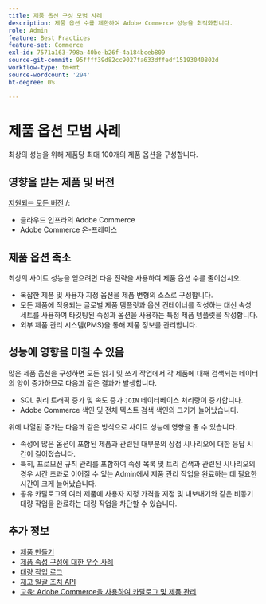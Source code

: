 ```yaml
---
title: 제품 옵션 구성 모범 사례
description: 제품 옵션 수를 제한하여 Adobe Commerce 성능을 최적화합니다.
role: Admin
feature: Best Practices
feature-set: Commerce
exl-id: 7571a163-798a-40be-b26f-4a184bceb809
source-git-commit: 95ffff39d82cc9027fa633dffedf15193040802d
workflow-type: tm+mt
source-wordcount: '294'
ht-degree: 0%

---
```


# 제품 옵션 모범 사례

최상의 성능을 위해 제품당 최대 100개의 제품 옵션을 구성합니다.

## 영향을 받는 제품 및 버전

[지원되는 모든 버전](../../../release/versions.md) /:

- 클라우드 인프라의 Adobe Commerce
- Adobe Commerce 온-프레미스

## 제품 옵션 축소

최상의 사이트 성능을 얻으려면 다음 전략을 사용하여 제품 옵션 수를 줄이십시오.

- 복잡한 제품 및 사용자 지정 옵션을 제품 변형의 소스로 구성합니다.
- 모든 제품에 적용되는 글로벌 제품 템플릿과 옵션 컨테이너를 작성하는 대신 속성 세트를 사용하여 타깃팅된 속성과 옵션을 사용하는 특정 제품 템플릿을 작성합니다.
- 외부 제품 관리 시스템(PMS)을 통해 제품 정보를 관리합니다.

## 성능에 영향을 미칠 수 있음

많은 제품 옵션을 구성하면 모든 읽기 및 쓰기 작업에서 각 제품에 대해 검색되는 데이터의 양이 증가하므로 다음과 같은 결과가 발생합니다.

- SQL 쿼리 트래픽 증가 및 속도 증가 `JOIN` 데이터베이스 처리량이 증가합니다.
- Adobe Commerce 색인 및 전체 텍스트 검색 색인의 크기가 늘어났습니다.

위에 나열된 증가는 다음과 같은 방식으로 사이트 성능에 영향을 줄 수 있습니다.

- 속성에 많은 옵션이 포함된 제품과 관련된 대부분의 상점 시나리오에 대한 응답 시간이 길어졌습니다.
- 특히, 프로모션 규칙 관리를 포함하여 속성 목록 및 트리 검색과 관련된 시나리오의 경우 시간 초과로 이어질 수 있는 Admin에서 제품 관리 작업을 완료하는 데 필요한 시간이 크게 늘어났습니다.
- 공유 카탈로그의 여러 제품에 사용자 지정 가격을 지정 및 내보내기와 같은 비동기 대량 작업을 완료하는 대량 작업을 차단할 수 있습니다.

## 추가 정보

- [제품 만들기](https://experienceleague.adobe.com/docs/commerce-admin/catalog/products/product-create.html)
- [제품 속성 구성에 대한 우수 사례](product-attributes-and-options.md)
- [대량 작업 로그](https://docs.magento.com/user-guide/system/action-log-bulk-actions.html)
- [재고 일괄 조치 API](https://developer.adobe.com/commerce/webapi/rest/inventory/bulk-inventory/)
- [교육: Adobe Commerce을 사용하여 카탈로그 및 제품 관리](https://learning.adobe.com/catalog/adobe_commerce/cours000000000098643.html)

